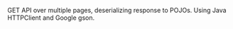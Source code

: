 GET API over multiple pages, deserializing response to POJOs. Using Java HTTPClient and Google gson.
